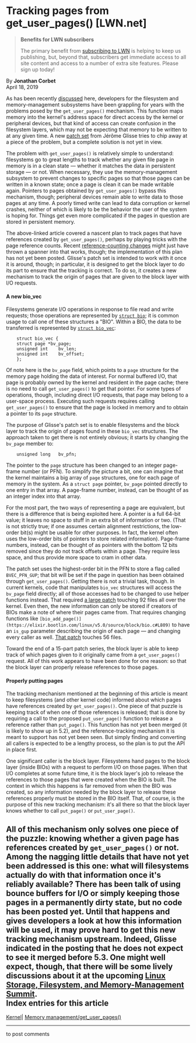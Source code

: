 # Tracking pages from get_user_pages() [LWN.net]

> **Benefits for LWN subscribers**
> 
> The primary benefit from [subscribing to LWN](/Promo/nst-nag5/subscribe) is helping to keep us publishing, but, beyond that, subscribers get immediate access to all site content and access to a number of extra site features. Please sign up today! 

By **Jonathan Corbet**  
April 18, 2019 

As has been recently [discussed](/Articles/784574/) here, developers for the filesystem and memory-management subsystems have been grappling for years with the problems posed by the `get_user_pages()` mechanism. This function maps memory into the kernel's address space for direct access by the kernel or peripheral devices, but that kind of access can create confusion in the filesystem layers, which may not be expecting that memory to be written to at any given time. A new [patch set](/ml/linux-kernel/20190411210834.4105-1-jglisse@redhat.com/) from Jérôme Glisse tries to chip away at a piece of the problem, but a complete solution is not yet in view. 

The problem with `get_user_pages()` is relatively simple to understand: filesystems go to great lengths to track whether any given file page in memory is in a clean state — whether it matches the data in persistent storage — or not. When necessary, they use the memory-management subsystem to prevent changes to specific pages so that those pages can be written in a known state; once a page is clean it can be made writable again. Pointers to pages obtained by `get_user_pages()` bypass this mechanism, though; peripheral devices remain able to write data to those pages at any time. A poorly timed write can lead to data corruption or kernel crashes, neither of which is likely to be the behavior the user of the system is hoping for. Things get even more complicated if the pages in question are stored in persistent memory. 

The above-linked article covered a nascent plan to track pages that have references created by `get_user_pages()`, perhaps by playing tricks with the page reference counts. Recent [reference-counting changes](/Articles/786044/) might just have thrown a spanner into that works, though; the implementation of this plan has not yet been posted. Glisse's patch set is intended to work with it once it is around, though; in particular, it is designed to get the block layer to do its part to ensure that the tracking is correct. To do so, it creates a new mechanism to track the origin of pages that are given to the block layer with I/O requests. 

#### A new bio_vec

Filesystems generate I/O operations in response to file read and write requests; those operations are represented by [`struct bio`](https://elixir.bootlin.com/linux/v5.0/source/include/linux/blk_types.h#L140); it is common usage to call one of these structures a "BIO". Within a BIO, the data to be transferred is represented by [`struct bio_vec`](https://elixir.bootlin.com/linux/v5.0/source/include/linux/bvec.h#L27): 
    
    
        struct bio_vec {
    	struct page	*bv_page;
    	unsigned int	bv_len;
    	unsigned int	bv_offset;
        };
    

Of note here is the `bv_page` field, which points to a `page` structure for the memory page holding the data of interest. For normal buffered I/O, that page is probably owned by the kernel and resident in the page cache; there is no need to call `get_user_pages()` to get that pointer. For some types of operations, though, including direct I/O requests, that page may belong to a user-space process. Executing such requests requires calling `get_user_pages()` to ensure that the page is locked in memory and to obtain a pointer to its `page` structure. 

The purpose of Glisse's patch set is to enable filesystems and the block layer to track the origin of pages found in these `bio_vec` structures. The approach taken to get there is not entirely obvious; it starts by changing the `bv_page` member to: 
    
    
        unsigned long   bv_pfn;
    

The pointer to the `page` structure has been changed to an integer page-frame number (or PFN). To simplify the picture a bit, one can imagine that the kernel maintains a big array of `page` structures, one for each page of memory in the system. As a `struct page` pointer, `bv_page` pointed directly to one entry in that array. A page-frame number, instead, can be thought of as an integer index into that array. 

For the most part, the two ways of representing a page are equivalent, but there is a difference that is being exploited here. A pointer is a full 64-bit value; it leaves no space to stuff in an extra bit of information or two. (That is not strictly true; if one assumes certain alignment restrictions, the low-order bit(s) might be usable for other purposes. In fact, the kernel often uses the low-order bits of pointers to store related information). Page-frame numbers, instead, can be thought of as pointers with the bottom 12 bits removed since they do not track offsets within a page. They require less space, and thus provide more space to cram in other data. 

The patch set uses the highest-order bit in the PFN to store a flag called `BVEC_PFN_GUP`; that bit will be set if the page in question has been obtained through `get_user_pages()`. Getting there is not a trivial task, though. In current kernels, code that manipulates `bio_vec` structures will access the `bv_page` field directly; all of those accesses had to be changed to use helper functions instead. That required [a large patch](/ml/linux-kernel/20190411210834.4105-6-jglisse@redhat.com/) touching 92 files all over the kernel. Even then, the new information can only be stored if creators of BIOs make a note of where their pages came from. That requires changing functions like `[bio_add_page()](https://elixir.bootlin.com/linux/v5.0/source/block/bio.c#L809)` to have an `is_gup` parameter describing the origin of each page — and changing every caller as well. [That patch](/ml/linux-kernel/20190411210834.4105-11-jglisse@redhat.com/) touches 56 files. 

Toward the end of a 15-part patch series, the block layer is able to keep track of which pages given to it originally came from a `get_user_pages()` request. All of this work appears to have been done for one reason: so that the block layer can properly release references to those pages. 

#### Properly putting pages

The tracking mechanism mentioned at the beginning of this article is meant to keep filesystems (and other kernel code) informed about which pages have references created by `get_user_pages()`. One piece of that puzzle is keeping track of when one of those references is released; that is done by requiring a call to the proposed `put_user_page()` function to release a reference rather than `put_page()`. This function has not yet been merged (it is likely to show up in 5.2), and the reference-tracking mechanism it is meant to support has not yet been seen. But simply finding and converting all callers is expected to be a lengthy process, so the plan is to put the API in place first. 

One significant caller is the block layer. Filesystems hand pages to the block layer (inside BIOs) with a request to perform I/O on those pages. When that I/O completes at some future time, it is the block layer's job to release the references to those pages that were created when the BIO is built. The context in which this happens is far removed from when the BIO was created, so any information needed by the block layer to release these references properly must be stored in the BIO itself. That, of course, is the purpose of this new tracking mechanism: it's all there so that the block layer knows whether to call `put_page()` or `put_user_page()`. 

All of this mechanism only solves one piece of the puzzle: knowing whether a given page has references created by `get_user_pages()` or not. Among the nagging little details that have not yet been addressed is this one: what will filesystems actually do with that information once it's reliably available? There has been talk of using bounce buffers for I/O or simply keeping those pages in a permanently dirty state, but no code has been posted yet. Until that happens and gives developers a look at how this information will be used, it may prove hard to get this new tracking mechanism upstream. Indeed, Glisse indicated in the posting that he does not expect to see it merged before 5.3. One might well expect, though, that there will be some lively discussions about it at the upcoming [Linux Storage, Filesystem, and Memory-Management Summit](https://events.linuxfoundation.org/events/linux-storage-filesystem-mm-summit-2019/).  
Index entries for this article  
---  
[Kernel](/Kernel/Index)| [Memory management/get_user_pages()](/Kernel/Index#Memory_management-get_user_pages)  
  


* * *

to post comments 
